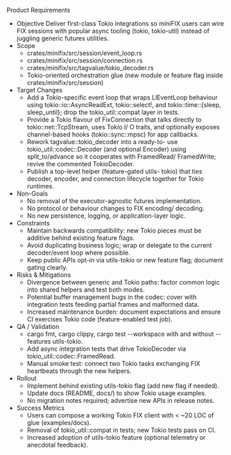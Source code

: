 Product Requirements

  - Objective
    Deliver first-class Tokio integrations so miniFIX  users
  can wire FIX sessions with popular async tooling (tokio,
  tokio-util) instead of juggling generic futures utilities.
  - Scope
      - crates/minifix/src/session/event_loop.rs
      - crates/minifix/src/session/connection.rs
      - crates/minifix/src/tagvalue/tokio_decoder.rs
      - Tokio-oriented orchestration glue (new module or
  feature flag inside crates/minifix/src/session)
  - Target Changes
      - Add a Tokio-specific event loop that wraps
  LlEventLoop behaviour using tokio::io::AsyncReadExt,
  tokio::select!, and tokio::time::{sleep, sleep_until}; drop
  the tokio_util::compat layer in tests.
      - Provide a Tokio flavour of FixConnection that
  talks directly to tokio::net::TcpStream, uses Tokio I/
  O traits, and optionally exposes channel-based hooks
  (tokio::sync::mpsc) for app callbacks.
      - Rework tagvalue::tokio_decoder into a ready-to-
  use tokio_util::codec::Decoder (and optional Encoder)
  using split_to/advance so it cooperates with FramedRead/
  FramedWrite; revive the commented TokioDecoder.
      - Publish a top-level helper (feature-gated utils-
  tokio) that ties decoder, encoder, and connection lifecycle
  together for Tokio runtimes.
  - Non-Goals
      - No removal of the executor-agnostic futures
  implementation.
      - No protocol or behaviour changes to FIX encoding/
  decoding.
      - No new persistence, logging, or application-layer
  logic.
  - Constraints
      - Maintain backwards compatibility: new Tokio pieces
  must be additive behind existing feature flags.
      - Avoid duplicating business logic; wrap or delegate to
  the current decoder/event loop where possible.
      - Keep public APIs opt-in via utils-tokio or new
  feature flag; document gating clearly.
  - Risks & Mitigations
      - Divergence between generic and Tokio paths: factor
  common logic into shared helpers and test both modes.
      - Potential buffer management bugs in the codec: cover
  with integration tests feeding partial frames and malformed
  data.
      - Increased maintenance burden: document expectations
  and ensure CI exercises Tokio code (feature-enabled test
  job).
  - QA / Validation
      - cargo fmt, cargo clippy, cargo test --workspace with
  and without --features utils-tokio.
      - Add async integration tests that drive TokioDecoder
  via tokio_util::codec::FramedRead.
      - Manual smoke test: connect two Tokio tasks exchanging
  FIX heartbeats through the new helpers.
  - Rollout
      - Implement behind existing utils-tokio flag (add new
  flag if needed).
      - Update docs (README, docs/) to show Tokio usage
  examples.
      - No migration notes required; advertise new APIs in
  release notes.
  - Success Metrics
      - Users can compose a working Tokio FIX client with <
  ~20 LOC of glue (examples/docs).
      - Removal of tokio_util::compat in tests; new Tokio
  tests pass on CI.
      - Increased adoption of utils-tokio feature (optional
  telemetry or anecdotal feedback).

